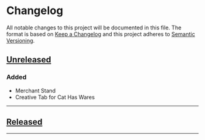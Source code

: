 # Changelog
All notable changes to this project will be documented in this file.
The format is based on [Keep a Changelog][Keep a Changelog] and this project adheres to [Semantic Versioning][Semantic Versioning].

## [Unreleased]
### Added
- Merchant Stand
- Creative Tab for Cat Has Wares

---

## [Released]

---

<!-- Links -->
[Keep a Changelog]: https://keepachangelog.com/
[Semantic Versioning]: https://semver.org/

<!-- Versions -->
[Unreleased]: https://gitlab.com/rorazoro/cat-has-wares
[Released]: https://gitlab.com/rorazoro/cat-has-wares/-/releases